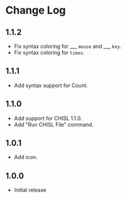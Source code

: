 # Change Log

## 1.1.2

- Fix syntax coloring for \_\_\_ `mouse` and \_\_\_ `key`.
- Fix syntax coloring for `times`.

## 1.1.1

- Add syntax support for Count.

## 1.1.0

- Add support for CHISL 1.1.0.
- Add "Run CHISL File" command.

## 1.0.1

- Add icon.

## 1.0.0

- Initial release